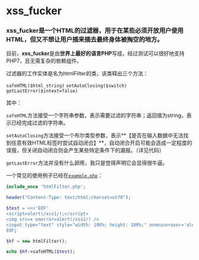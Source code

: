# xss_fucker

### **xss_fucker**是一个HTML的过滤器，用于在某些必须开放用户使用HTML，但又不想让用户插来插去最终身体被掏空的地方。

目前，**xss_fucker**是由**世界上最好的语言PHP**写成，经过测试可以很好地支持PHP7，且无需复杂的依赖组件。

过滤器的工作实体是名为htmlFilter的类，该类释出三个方法：

`safeHTML($html_string)`
`setAutoClosing($switch)`
`getLastError($intext=false)`

其中：

`safeHTML`方法接受一个字符串参数，表示需要过滤的字符串；返回值为string，表示已经完成过滤的字符串。

`setAutoClosing`方法接受一个布尔类型参数，表示**【是否在输入数据中无法找到任意有效HTML标签时尝试自动闭合】**，自动闭合开启可能会造成一定程度的误报，但关闭自动闭合则会产生某些特定条件下的漏报。（详见代码）

`getLastError`方法并没有什么卵用，我只是觉得声明它会显得很牛逼。

一个常见的使用例子已经在[`example.php`](example.php)：

``` php
include_once 'htmlFilter.php';

header("Content-Type: text/html;charset=utf8");

$test = <<<'EOF'
<script>alert(/xss1/);</script>
<img src=x onerror=alert(/xss2/) />
<input type="text" style="width: 100%; height: 100%;" onmouserover='alert(/xss3/)' value="click me" />
EOF;

$hf = new htmlFilter();

echo $hf->safeHTML($test);

```
